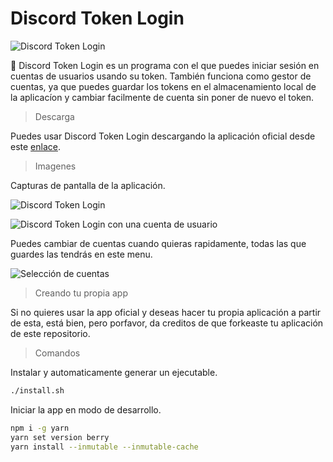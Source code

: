 # Discord Token Login

![Discord Token Login](https://cdn.discordapp.com/attachments/700345457343201314/865373929950806047/icon.ico)

🎈 Discord Token Login es un programa con el que puedes iniciar sesión en cuentas de usuarios usando su token. También funciona como gestor de cuentas, ya que puedes guardar los tokens en el almacenamiento local de la aplicacíon y cambiar facilmente de cuenta sin poner de nuevo el token.

> Descarga

Puedes usar Discord Token Login descargando la aplicación oficial desde este [enlace](https://www.mediafire.com/file/gdktx7n052ywhai/Discord+Token+Login+Setup+1.0.0.exe/file).

> Imagenes

Capturas de pantalla de la aplicación.

![Discord Token Login](https://cdn.discordapp.com/attachments/700345457343201314/865370454029107200/unknown.png)

![Discord Token Login con una cuenta de usuario](https://cdn.discordapp.com/attachments/700345457343201314/865376269422821406/unknown.png)

Puedes cambiar de cuentas cuando quieras rapidamente, todas las que guardes las tendrás en este menu.

![Selección de cuentas](https://cdn.discordapp.com/attachments/700345457343201314/865376752091398154/unknown.png)

> Creando tu propia app

Si no quieres usar la app oficial y deseas hacer tu propia aplicación a partir de esta, está bien, pero porfavor, da creditos de que forkeaste tu aplicación de este repositorio.

> Comandos

Instalar y automaticamente generar un ejecutable.
```bash
./install.sh
```

Iniciar la app en modo de desarrollo.
```bash
npm i -g yarn
yarn set version berry
yarn install --inmutable --inmutable-cache
```
